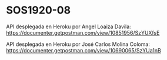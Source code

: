 # SOS1920-08
API desplegada en Heroku por Angel Loaiza Davila: 
https://documenter.getpostman.com/view/10851956/SzYUXfsE

API desplegada en Heroku por José Carlos Molina Coloma:
https://documenter.getpostman.com/view/10690065/SzYUa1nB